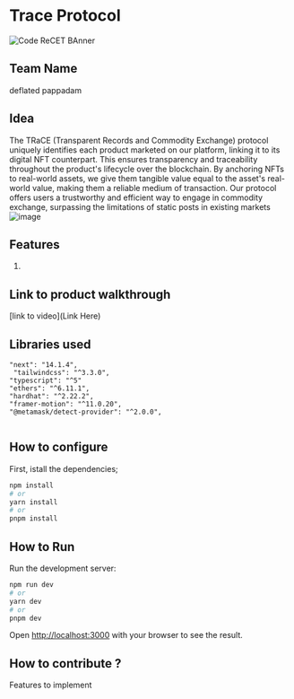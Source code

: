 

# Trace Protocol

![Code ReCET BAnner](https://github.com/CODE-reCET/CodeRECET24/assets/154266304/08736571-0016-4aef-840d-94054de99db7)

## Team Name
deflated pappadam

## Idea
The TRaCE (Transparent Records and Commodity Exchange) protocol uniquely identifies each product marketed on our platform, linking it to its digital NFT counterpart. This ensures transparency and traceability throughout the product's lifecycle over the blockchain. By anchoring NFTs to real-world assets, we give them tangible value equal to the asset's real-world value, making them a reliable medium of transaction. Our protocol offers users a trustworthy and efficient way to engage in commodity exchange, surpassing the limitations of static posts in existing markets![image](https://github.com/Deflated-Pappadam/deflated-pappadam/assets/100425953/eda9eec5-340b-45fe-bddf-8ecbbc81d119)
 

## Features 
1. 

## Link to product walkthrough
[link to video](Link Here)

   
## Libraries used
```
"next": "14.1.4",
 "tailwindcss": "^3.3.0",
"typescript": "^5"
"ethers": "^6.11.1",
"hardhat": "^2.22.2",
"framer-motion": "^11.0.20",
"@metamask/detect-provider": "^2.0.0",
    
```


## How to configure
First, istall the dependencies;
```bash
npm install
# or
yarn install
# or
pnpm install
```


## How to Run
Run the development server:

```bash
npm run dev
# or
yarn dev
# or
pnpm dev
```

Open [http://localhost:3000](http://localhost:3000) with your browser to see the result.

## How to contribute ? 
Features to implement 
